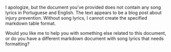 I apologize, but the document you've provided does not contain any song lyrics in Portuguese and English. The text appears to be a blog post about injury prevention. Without song lyrics, I cannot create the specified markdown table format. 

Would you like me to help you with something else related to this document, or do you have a different markdown document with song lyrics that needs formatting?